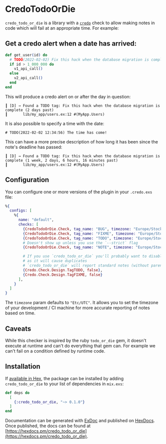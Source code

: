 # CredoTodoOrDie

`credo_todo_or_die` is a library with a [`credo`](https://github.com/rrrene/credo) check to allow making notes in code which will fail at an appropriate time.  For example:

## Get a credo alert when a date has arrived:

```elixir
def get_user(id) do
  # TODO(2022-02-02) Fix this hack when the database migration is complete
  if id > 1_000_000 do
    v1_api_call()
  else
    v2_api_call()
  end
end
```

This will produce a credo alert on or after the day in question:

```
┃ [D] → Found a TODO tag: Fix this hack when the database migration is complete (2 days past)
┃       lib/my_app/users.ex:12 #(MyApp.Users)
```

It is also possible to specify a time with the date:

```
# TODO(2022-02-02 12:34:56) The time has come!
```

This can have a more precise description of how long it has been since the note's deadline has passed:

```
┃ [D] → Found a TODO tag: Fix this hack when the database migration is complete (1 week, 2 days, 6 hours, 16 minutes past)
┃       lib/my_app/users.ex:12 #(MyApp.Users)
```

## Configuration

You can configure one or more versions of the plugin in your `.credo.exs` file:

```elixir
%{
  configs: [
    %{
      name: "default",
      checks: [
        {CredoTodoOrDie.Check, tag_name: "BUG", timezone: "Europe/Stockholm", priority: :higher},
        {CredoTodoOrDie.Check, tag_name: "FIXME", timezone: "Europe/Stockholm", priority: :high},
        {CredoTodoOrDie.Check, tag_name: "TODO", timezone: "Europe/Stockholm", priority: :normal},
        # Doesn't show up unless you use the `--strict` flag
        {CredoTodoOrDie.Check, tag_name: "NOTE", timezone: "Europe/Stockholm", priority: :low},

        # If you use `credo_todo_or_die` you'll probably want to disable these built-in checks
        # as it will cause duplicates
        # `credo_todo_or_die` will report standard notes (without parentheses) for the above `tag_name`s
        {Credo.Check.Design.TagTODO, false},
        {Credo.Check.Design.TagFIXME, false}
      ],
    }
  ]
}
```

The `timezone` param defaults to `"Etc/UTC"`.  It allows you to set the timezone of your development / CI machine for more accurate reporting of notes based on time.

## Caveats

While this checker is inspired by the ruby `todo_or_die` gem, it doesn't execute at runtime and can't do everything that gem can.  For example we can't fail on a condition defined by runtime code.

## Installation

If [available in Hex](https://hex.pm/docs/publish), the package can be installed
by adding `credo_todo_or_die` to your list of dependencies in `mix.exs`:

```elixir
def deps do
  [
    {:credo_todo_or_die, "~> 0.1.0"}
  ]
end
```

Documentation can be generated with [ExDoc](https://github.com/elixir-lang/ex_doc)
and published on [HexDocs](https://hexdocs.pm). Once published, the docs can
be found at [https://hexdocs.pm/credo_todo_or_die](https://hexdocs.pm/credo_todo_or_die).

